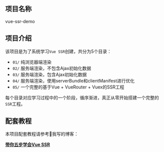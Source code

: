 ## 项目名称
vue-ssr-demo

## 项目介绍
该项目是为了系统学习```Vue SSR```创建，共分为5个目录：

- ```01/``` 纯浏览器端渲染
- ```02/``` 服务端渲染，不包含Ajax初始化数据
- ```03/``` 服务端渲染，包含Ajax初始化数据
- ```04/``` 服务端渲染，使用serverBundle和clientManifest进行优化
- ```05/``` 一个完整的基于Vue + VueRouter + Vuex的SSR工程

每个目录对应学习过程中的一个阶段，循序渐进，真正从零开始搭建一个完整的```SSR```工程。

## 配套教程

本项目配套教程请参考我写的博客：

**[带你五步学会Vue SSR](https://segmentfault.com/a/1190000016637877)**
